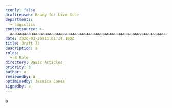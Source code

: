 ```yaml
---
cconly: false
draftreason: Ready for Live Site
departments:
  - Logistics
contentsource: >-
  aaaaaaaaaaaaaaaaaaaaaaaaaaaaaaaaaaaaaaaaaaaaaaaaaaaaaaaaaaaaaaaaaaaaaaaaaaaaaaaaaaaaaaaaaaaaaaaaaaaaaaaaaaaaaaaaaaaaaaaaaaaaaaaaaaaaaaaaaaaaaaaaaaaaaaaaaaaaaaaaaaaaaaaaaaaaaaaaaaaaaaaaaaaaaaaaaaaaaaaaaaaaaaaaaaaaaaaa
date: 2020-03-20T11:01:24.190Z
title: Draft 73
description: a
roles:
  - B Role
directory: Basic Articles
priority: 3
author: a
reviewedby: a
optimisedby: Jessica Jones
signedby: a
---
```

a